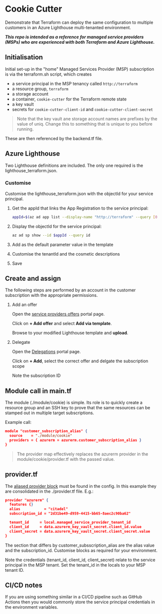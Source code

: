 # Cookie Cutter

Demonstrate that Terraform can deploy the same configuration to multiple customers in an Azure Lighthouse multi-tenanted environment.

***This repo is intended as a reference for managed service providers (MSPs) who are experienced with both Terraform and Azure Lighthouse.***

## Initialisation

Initial set-up in the "home" Managed Services Provider (MSP) subscription is  via the terraform.sh script, which creates

* a service principal in the MSP tenancy called `http://terraform`
* a resource group, `terraform`
* a storage account
* a container, `cookie-cutter` for the Terraform remote state
* a key vault
* secrets for `cookie-cutter-client-id` and `cookie-cutter-client-secret`

> Note that the key vault ane storage account names are prefixes by the value of uniq. Change this to something that is unique to you before running.

These are then referenced by the backend.tf file.

## Azure Lighthouse

Two Lighthouse definitions are included. The only one required is the lighthouse_terraform.json.

### Customise

Customise the lighthouse_terraform.json with the objectId for your service principal.

1. Get the appId that links the App Registration to the service principal:

    ```bash
    appId=$(az ad app list --display-name "http://terraform" --query [0].appId --output tsv)
    ```

1. Display the objectId for the service principal:

    ```bash
    az ad sp show --id $appId --query id
    ```

1. Add as the default parameter value in the template
1. Customise the tenantId and the cosmetic descriptions
1. Save

## Create and assign

The following steps are performed by an account in the customer subscription with the appropriate permissions.

1. Add an offer

    Open the [service providers offers](https://portal.azure.com/#view/Microsoft_Azure_CustomerHub/ServiceProvidersBladeV2/~/providers) portal page.

    Click on __+ Add offer__ and select __Add via template__.

    Browse to your modified Lighthouse template and __upload__.

1. Delegate

    Open the [Delegations](https://portal.azure.com/#view/Microsoft_Azure_CustomerHub/ServiceProvidersBladeV2/~/scopeManagement) portal page.

    Click on __+ Add__, select the correct offer and delgate the subscription scope

    Note the subscription ID

## Module call in main.tf

The module (./module/cookie) is simple. Its role is to quickly create a resource group and an SSH key to prove that the same resources can be stamped out in multiple target subscriptions.

Example call:

```json
module "customer_subscription_alias" {
  source    = "./module/cookie"
  providers = { azurerm = azurerm.customer_subscription_alias }
}
```

> The provider map effectively replaces the azurerm provider in the module/cookie/provider.tf with the passed value.

## provider.tf

The [aliased provider block](https://www.terraform.io/language/providers/configuration#alias-multiple-provider-configurations) must be found in the config. In this example they are consolidated in the ./provider.tf file. E.g.:

```json
provider "azurerm" {
  features {}
  alias           = "citadel"
  subscription_id = "2d31be49-d959-4415-bb65-8aec2c90ba62"

  tenant_id     = local.managed_service_provider_tenant_id
  client_id     = data.azurerm_key_vault_secret.client_id.value
  client_secret = data.azurerm_key_vault_secret.client_secret.value
}
```

The section that differs by customer_subsscription_alias are the alias value and the subscription_id. Customise blocks as required for your environment.

Note the credentials (tenant_id, client_id, client_secret) relate to the service principal in the MSP tenant. Set the tenant_id in the locals to your MSP tenant ID.

## CI/CD notes

If you are using something similar in a CI/CD pipeline such as GitHub Actions then you would commonly store the service principal credentials in the environment variables.
